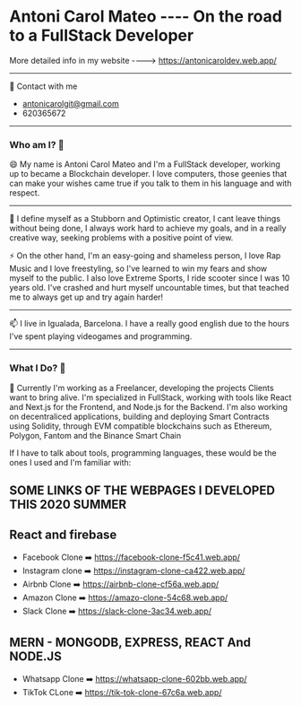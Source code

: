 <link rel="stylesheet" href="https://stackpath.bootstrapcdn.com/bootstrap/4.3.1/css/bootstrap.min.css" integrity="sha384-ggOyR0iXCbMQv3Xipma34MD+dH/1fQ784/j6cY/iJTQUOhcWr7x9JvoRxT2MZw1T" crossorigin="anonymous">
<link rel="stylesheet" href="https://cdn.jsdelivr.net/gh/konpa/devicon@master/devicon.min.css">

# Antoni Carol Mateo ---- On the road to a FullStack Developer

More detailed info in my website ----> https://antonicaroldev.web.app/
<hr>

🌊 Contact with me
- antonicarolgit@gmail.com
- 620365672

<hr>

### Who am I? 🐍

😄 My name is Antoni Carol Mateo and I'm a FullStack developer, working up to became a Blockchain developer. I love computers, those geenies that can make your wishes came true if you talk to them in his language and with respect.
<hr>


🌱 I define myself as a Stubborn and Optimistic creator, I cant leave things without being done, I always work hard to achieve my goals, and in a really creative way, seeking problems with a positive point of view.

⚡ On the other hand, I'm an easy-going and shameless person, I love Rap Music and I love freestyling, so I've learned to win my fears and show myself to the public. I also love Extreme Sports, I ride scooter since I was 10 years old. I've crashed and hurt myself uncountable times, but that teached me to always get up and try again harder!

<hr>

📫 I live in Igualada, Barcelona. I have a really good english due to the hours I've spent playing videogames and programming.
<hr>

### What I Do? 🔭

👯 Currently I'm working as a Freelancer, developing the projects Clients want to bring alive. I'm specialized in FullStack, working with tools like React and Next.js for the Frontend, and Node.js for the Backend. I'm also working on decentraliced applications, building and deploying Smart Contracts using Solidity, through EVM compatible blockchains such as Ethereum, Polygon, Fantom and the Binance Smart Chain

If I have to talk about tools, programming languages, these would be the ones I used and I'm familiar with:
<div class="d-flex flex-row border">
<i class="devicon-bootstrap-plain-wordmark colored"></i>
</div>


## SOME LINKS OF THE WEBPAGES I DEVELOPED THIS 2020 SUMMER

React and firebase
---
- Facebook Clone :arrow_right: https://facebook-clone-f5c41.web.app/
- Instagram clone :arrow_right: https://instagram-clone-ca422.web.app/
- Airbnb Clone :arrow_right:  https://airbnb-clone-cf56a.web.app/
- Amazon Clone :arrow_right: https://amazo-clone-54c68.web.app/
- Slack Clone :arrow_right: https://slack-clone-3ac34.web.app/

MERN -  MONGODB, EXPRESS, REACT And NODE.JS
---
- Whatsapp Clone :arrow_right:  https://whatsapp-clone-602bb.web.app/
- TikTok CLone :arrow_right: https://tik-tok-clone-67c6a.web.app/

<!--
**antonicarol/antonicarol** is a ✨ _special_ ✨ repository because its `README.md` (this file) appears on your GitHub profile.

Here are some ideas to get you started:

- 🔭 I’m currently working on ...
- 🌱 I’m currently learning ...
- 👯 I’m looking to collaborate on ...
- 🤔 I’m looking for help with ...
- 💬 Ask me about ...
- 📫 How to reach me: ...
- 😄 Pronouns: ...
- ⚡ Fun fact: ...
-->
